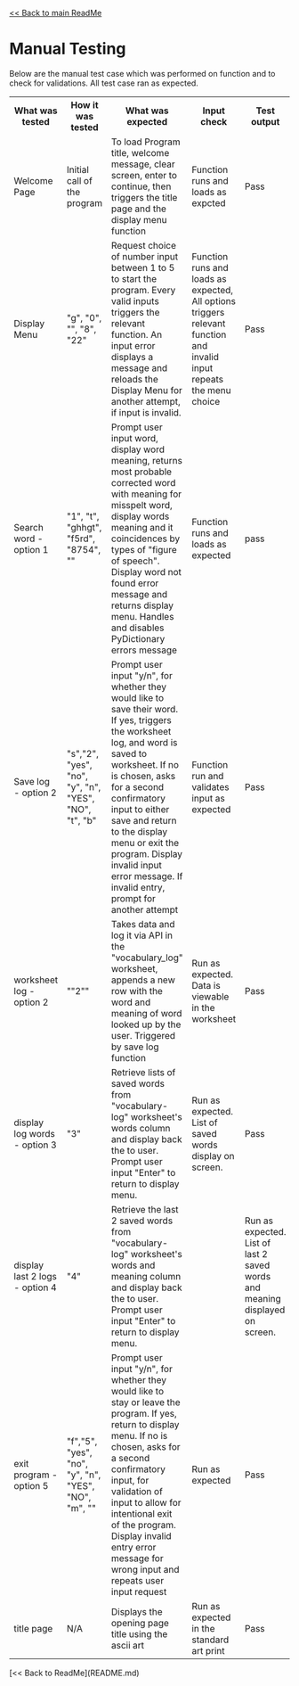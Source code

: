 [<< Back to main ReadMe](README.md)

# Manual Testing


Below are the manual test case which was performed on function and to check for validations. All test case ran as expected.

<table>
  <tr>
    <th>What was tested</th>
    <th>How it was tested</th>
    <th>What was expected</th>
    <th>lnput check</th>
    <th>Test output</th>
  </tr>
  <tr>
    <td>Welcome Page</td>
    <td>Initial call of the program</td>
    <td>To load Program title, welcome message, clear screen, enter to continue, then triggers the title page and the display menu function</td>
    <td>Function runs and loads as expcted</td>
    <td>Pass</td>
  </tr>
  <tr>
    <td>Display Menu</td>
    <td>"g", "0", "", "8", "22"</td>
    <td>Request choice of number input between 1 to 5 to start the program. Every valid inputs triggers the relevant function. An input error displays a message and reloads the Display Menu for another attempt, if input is invalid.</td>
    <td>Function runs and loads as expected, All options triggers relevant function and invalid input repeats the menu choice</td>
    <td>Pass</td>
  </tr>
  <tr>
    <td>Search word - option 1</td>
    <td>"1", "t", "ghhgt", "f5rd", "8754", ""</td>
    <td>Prompt user input word, display word meaning, returns most probable corrected word with meaning for misspelt word, display words meaning and it coincidences by types of "figure of speech". Display word not found error message and returns display menu. Handles and disables PyDictionary errors message</td>
    <td>Function runs and loads as expected</td>
    <td>pass</td>
    </tr>
  <tr>
    <td>Save log - option 2</td>
    <td>"s","2", "yes", "no", "y", "n", "YES", "NO", "t", "b"</td>
    <td>Prompt user input "y/n", for whether they would like to save their word. If yes, triggers the worksheet log, and word is saved to worksheet. If no is chosen, asks for a second confirmatory input to either save and return to the display menu or exit the program. Display invalid input error message. If invalid entry, prompt for another attempt</td>
    <td>Function run and validates input as expected</td>
    <td>Pass</td>
  </tr>
  <tr>
    <td>worksheet log - option 2</td>
    <td>""2""</td>
    <td>Takes data and log it via API in the "vocabulary_log" worksheet, appends a new row with the word and meaning of word
    looked up by the user. Triggered by save log function</td>
    <td>Run as expected. Data is viewable in the worksheet</td>
    <td>Pass</td>
  </tr>
  <tr>
    <td>display log words - option 3</td>
    <td>"3"</td>
    <td>Retrieve lists of saved words
    from "vocabulary-log" worksheet's words column and display back the to user. Prompt user input "Enter" to return to display menu.</td>
    <td>Run as expected. List of saved words display on screen.</td>
    <td>Pass</td>
  </tr>
  <tr>
    <td>display last 2 logs - option 4</td>
    <td>"4"</td>
    <td>Retrieve the last 2 saved words from "vocabulary-log" worksheet's words and meaning column and display back the to user. 
    Prompt user input "Enter" to return to display menu.<td>
    <td>Run as expected. List of last 2 saved words and meaning displayed on screen.</td>
    <td>Pass</td>
  </tr>
  <tr>
    <td>exit program - option 5</td>
    <td>"f","5", "yes", "no", "y", "n", "YES", "NO", "m", ""</td>
    <td>Prompt user input "y/n", for whether they would like to stay or leave the program. If yes, return to display menu. If no is chosen, asks for a second confirmatory input, for validation of input to allow for intentional exit of the program. Display invalid entry error message for wrong input and repeats user input request</td>
    <td>Run as expected</td>
    <td>Pass</td>
  </tr>
  <tr>
    <td>title page</td>
    <td>N/A</td>
    <td>Displays the opening page title using the ascii art</td>
    <td>Run as expected in the standard art print</td>
    <td>Pass</td>
  </tr>
</table>
[<< Back to ReadMe](README.md)
